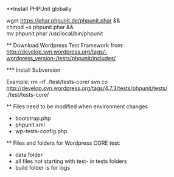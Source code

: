 **Install PHPUnit globally

wget https://phar.phpunit.de/phpunit.phar && \
chmod +x phpunit.phar && \
mv phpunit.phar /usr/local/bin/phpunit

** Download Wordpress Test Framework from:
http://develop.svn.wordpress.org/tags/-wordpress_version-/tests/phpunit/includes/

*** Install Subversion

Example:
rm -rf ./test/tests-core/
svn co http://develop.svn.wordpress.org/tags/4.7.3/tests/phpunit/tests/ ./test/tests-core/

** Files need to be modified when environment changes
- bootstrap.php
- phpunit.xml
- wp-tests-config.php

** Files and folders for Wordpress CORE test:
- data folder
- all files not starting with test- in tests folders
- build folder is for logs
